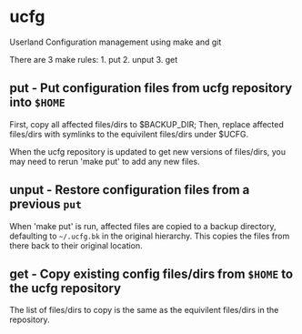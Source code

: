 ucfg
====
Userland Configuration management using make and git

There are 3 make rules:
    1. put
    2. unput
    3. get


put - Put configuration files from ucfg repository into `$HOME`
---------------------------------------------------------------
First, copy all affected files/dirs to $BACKUP\_DIR; Then, replace affected
files/dirs with symlinks to the equivilent files/dirs under $UCFG.

When the ucfg repository is updated to get new versions of files/dirs, you may
need to rerun 'make put' to add any new files.

unput - Restore configuration files from a previous `put`
---------------------------------------------------------
When 'make put' is run, affected files are copied to a backup directory,
defaulting to `~/.ucfg.bk` in the original hierarchy.
This copies the files from there back to their original location.

get - Copy existing config files/dirs from `$HOME` to the ucfg repository
-------------------------------------------------------------------------
The list of files/dirs to copy is the same as the equivilent files/dirs in the
repository.

